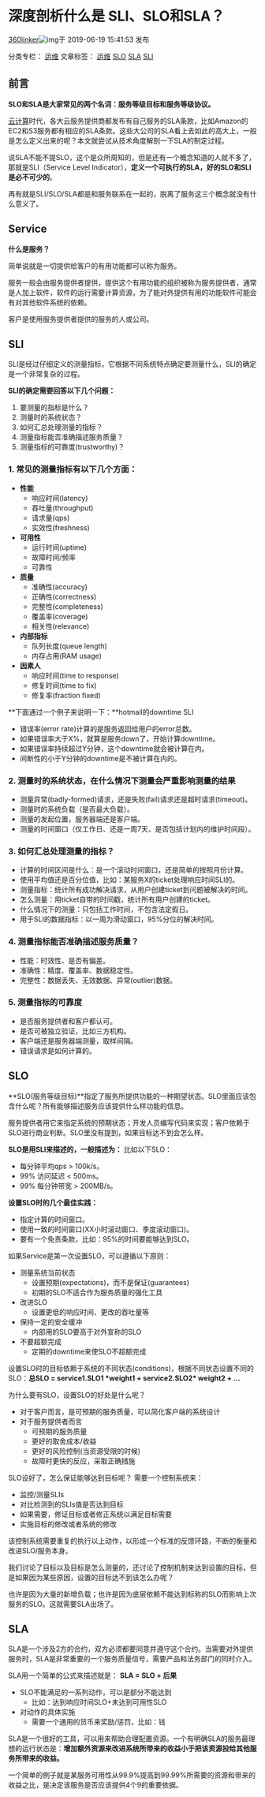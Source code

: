 # 深度剖析什么是 SLI、SLO和SLA？

[360linker](https://blog.csdn.net/belalds)![img](https://csdnimg.cn/release/blogv2/dist/pc/img/newCurrentTime2.png)于 2019-06-19 15:41:53 发布

分类专栏： [运维](https://blog.csdn.net/belalds/category_7597085.html) 文章标签： [运维](https://so.csdn.net/so/search/s.do?q=运维&t=blog&o=vip&s=&l=&f=&viparticle=) [SLO](https://so.csdn.net/so/search/s.do?q=SLO&t=blog&o=vip&s=&l=&f=&viparticle=) [SLA](https://so.csdn.net/so/search/s.do?q=SLA&t=blog&o=vip&s=&l=&f=&viparticle=) [SLI](https://so.csdn.net/so/search/s.do?q=SLI&t=blog&o=vip&s=&l=&f=&viparticle=)



## 前言

**SLO和SLA是大家常见的两个名词：服务等级目标和服务等级协议。**

[云计算](https://so.csdn.net/so/search?q=云计算&spm=1001.2101.3001.7020)时代，各大云服务提供商都发布有自己服务的SLA条款，比如Amazon的EC2和S3服务都有相应的SLA条款。这些大公司的SLA看上去如此的高大上，一般是怎么定义出来的呢？本文就尝试从技术角度解剖一下SLA的制定过程。

说SLA不能不提SLO，这个是众所周知的，但是还有一个概念知道的人就不多了，那就是SLI（Service Level Indicator），**定义一个可执行的SLA，好的SLO和SLI是必不可少的**。

再有就是SLI/SLO/SLA都是和服务联系在一起的，脱离了服务这三个概念就没有什么意义了。



## Service

**什么是服务？**

简单说就是一切提供给客户的有用功能都可以称为服务。

服务一般会由服务提供者提供，提供这个有用功能的组织被称为服务提供者，通常是人加上软件，软件的运行需要计算资源，为了能对外提供有用的功能软件可能会有对其他软件系统的依赖。

客户是使用服务提供者提供的服务的人或公司。



## SLI

SLI是经过仔细定义的测量指标，它根据不同系统特点确定要测量什么，SLI的确定是一个非常复杂的过程。

**SLI的确定需要回答以下几个问题：**

1. 要测量的指标是什么？
2. 测量时的系统状态？
3. 如何汇总处理测量的指标？
4. 测量指标能否准确描述服务质量？
5. 测量指标的可靠度(trustworthy)？

### 1. 常见的测量指标有以下几个方面：

- **性能**
  - 响应时间(latency)
  - 吞吐量(throughput)
  - 请求量(qps)
  - 实效性(freshness)
- **可用性**
  - 运行时间(uptime)
  - 故障时间/频率
  - 可靠性
- **质量**
  - 准确性(accuracy)
  - 正确性(correctness)
  - 完整性(completeness)
  - 覆盖率(coverage)
  - 相关性(relevance)
- **内部指标**
  - 队列长度(queue length)
  - 内存占用(RAM usage)
- **因素人**
  - 响应时间(time to response)
  - 修复时间(time to fix)
  - 修复率(fraction fixed)

**下面通过一个例子来说明一下：**hotmail的downtime SLI

- 错误率(error rate)计算的是服务返回给用户的error总数。
- 如果错误率大于X%，就算是服务down了，开始计算downtime。
- 如果错误率持续超过Y分钟，这个downtime就会被计算在内。
- 间断性的小于Y分钟的downtime是不被计算在内的。

### 2. 测量时的系统状态，在什么情况下测量会严重影响测量的结果

- 测量异常(badly-formed)请求，还是失败(fail)请求还是超时请求(timeout)。
- 测量时的系统负载（是否最大负载）。
- 测量的发起位置，服务器端还是客户端。
- 测量的时间窗口（仅工作日、还是一周7天、是否包括计划内的维护时间段）。

### 3. 如何汇总处理测量的指标？

- 计算的时间区间是什么：是一个滚动时间窗口，还是简单的按照月份计算。
- 使用平均值还是百分位值，比如：某服务X的ticket处理响应时间SLI的。
- 测量指标：统计所有成功解决请求，从用户创建ticket到问题被解决的时间。
- 怎么测量：用ticket自带的时间戳，统计所有用户创建的ticket。
- 什么情况下的测量：只包括工作时间，不包含法定假日。
- 用于SLI的数据指标：以一周为滑动窗口，95%分位的解决时间。

### 4. 测量指标能否准确描述服务质量？

- 性能：时效性、是否有偏差。
- 准确性：精度、覆盖率、数据稳定性。
- 完整性：数据丢失、无效数据、异常(outlier)数据。

### 5. 测量指标的可靠度

- 是否服务提供者和客户都认可。
- 是否可被独立验证，比如三方机构。
- 客户端还是服务器端测量，取样间隔。
- 错误请求是如何计算的。



## SLO

**SLO(服务等级目标)**指定了服务所提供功能的一种期望状态。SLO里面应该包含什么呢？所有能够描述服务应该提供什么样功能的信息。

服务提供者用它来指定系统的预期状态；开发人员编写代码来实现；客户依赖于SLO进行商业判断。SLO里没有提到，如果目标达不到会怎么样。

**SLO是用SLI来描述的，一般描述为：**
比如以下SLO：

- 每分钟平均qps > 100k/s。
- 99% 访问延迟 < 500ms。
- 99% 每分钟带宽 > 200MB/s。

**设置SLO时的几个最佳实践：**

- 指定计算的时间窗口。
- 使用一致的时间窗口(XX小时滚动窗口、季度滚动窗口)。
- 要有一个免责条款，比如：95%的时间要能够达到SLO。

如果Service是第一次设置SLO，可以遵循以下原则：

- 测量系统当前状态
  - 设置预期(expectations)，而不是保证(guarantees)
  - 初期的SLO不适合作为服务质量的强化工具
- 改进SLO
  - 设置更低的响应时间、更改的吞吐量等
- 保持一定的安全缓冲
  - 内部用的SLO要高于对外宣称的SLO
- 不要超额完成
  - 定期的downtime来使SLO不超额完成

设置SLO时的目标依赖于系统的不同状态(conditions)，根据不同状态设置不同的SLO：**总SLO = service1.SLO1 \*weight1 + service2.SLO2\* weight2 + …**

为什么要有SLO，设置SLO的好处是什么呢？

- 对于客户而言，是可预期的服务质量，可以简化客户端的系统设计
- 对于服务提供者而言
  - 可预期的服务质量
  - 更好的取舍成本/收益
  - 更好的风险控制(当资源受限的时候)
  - 故障时更快的反应，采取正确措施

SLO设好了，怎么保证能够达到目标呢？
需要一个控制系统来：

- 监控/测量SLIs
- 对比检测到的SLIs值是否达到目标
- 如果需要，修证目标或者修正系统以满足目标需要
- 实施目标的修改或者系统的修改

该控制系统需要重复的执行以上动作，以形成一个标准的反馈环路，不断的衡量和改进SLO/服务本身。

我们讨论了目标以及目标是怎么测量的，还讨论了控制机制来达到设置的目标，但是如果因为某些原因，设置的目标达不到该怎么办呢？

也许是因为大量的新增负载；也许是因为底层依赖不能达到标称的SLO而影响上次服务的SLO。这就需要SLA出场了。



## SLA

SLA是一个涉及2方的合约，双方必须都要同意并遵守这个合约。当需要对外提供服务时，SLA是非常重要的一个服务质量信号，需要产品和法务部门的同时介入。

SLA用一个简单的公式来描述就是： **SLA = SLO + 后果**

- SLO不能满足的一系列动作，可以是部分不能达到
  - 比如：达到响应时间SLO+未达到可用性SLO
- 对动作的具体实施
  - 需要一个通用的货币来奖励/惩罚，比如：钱

SLA是一个很好的工具，可以用来帮助合理配置资源。一个有明确SLA的服务最理想的运行状态是：**增加额外资源来改进系统所带来的收益小于把该资源投给其他服务所带来的收益。**

一个简单的例子就是某服务可用性从99.9%提高到99.99%所需要的资源和带来的收益之比，是决定该服务是否应该提供4个9的重要依据。